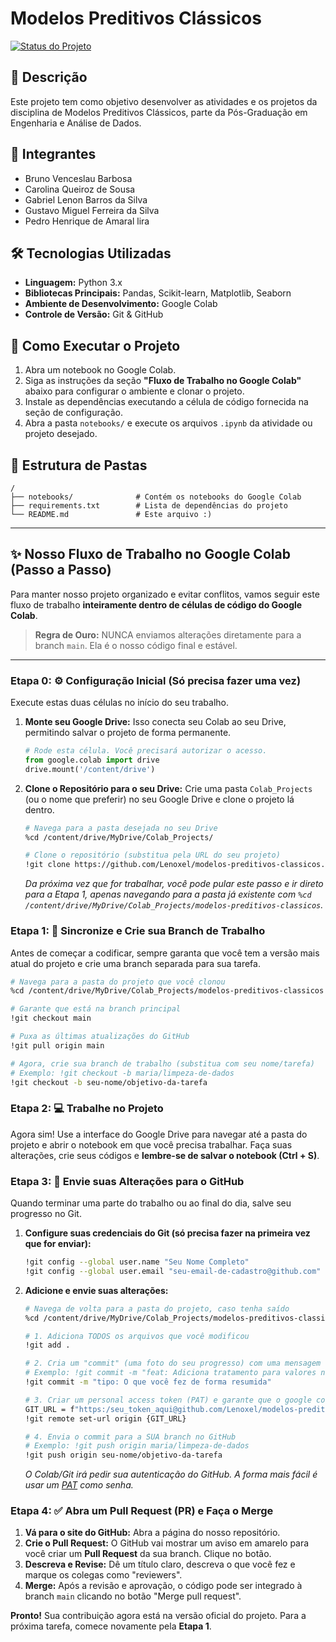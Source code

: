 # Modelos Preditivos Clássicos

[![Status do Projeto](https://img.shields.io/badge/status-Em%20Andamento-yellow)](https://shields.io/)

## 📝 Descrição

Este projeto tem como objetivo desenvolver as atividades e os projetos da disciplina de Modelos Preditivos Clássicos, parte da Pós-Graduação em Engenharia e Análise de Dados.

## 👥 Integrantes

- Bruno Venceslau Barbosa
- Carolina Queiroz de Sousa
- Gabriel Lenon Barros da Silva
- Gustavo Miguel Ferreira da Silva
- Pedro Henrique de Amaral lira

## 🛠️ Tecnologias Utilizadas

* **Linguagem:** Python 3.x
* **Bibliotecas Principais:** Pandas, Scikit-learn, Matplotlib, Seaborn
* **Ambiente de Desenvolvimento:** Google Colab
* **Controle de Versão:** Git & GitHub

## 🚀 Como Executar o Projeto

1.  Abra um notebook no Google Colab.
2.  Siga as instruções da seção **"Fluxo de Trabalho no Google Colab"** abaixo para configurar o ambiente e clonar o projeto.
3.  Instale as dependências executando a célula de código fornecida na seção de configuração.
4.  Abra a pasta `notebooks/` e execute os arquivos `.ipynb` da atividade ou projeto desejado.

## 📁 Estrutura de Pastas

```
/
├── notebooks/              # Contém os notebooks do Google Colab
├── requirements.txt        # Lista de dependências do projeto
└── README.md               # Este arquivo :)
```

---

## ✨ Nosso Fluxo de Trabalho no Google Colab (Passo a Passo)

Para manter nosso projeto organizado e evitar conflitos, vamos seguir este fluxo de trabalho **inteiramente dentro de células de código do Google Colab**.

> **Regra de Ouro:** NUNCA enviamos alterações diretamente para a branch `main`. Ela é o nosso código final e estável.

---

### **Etapa 0: ⚙️ Configuração Inicial (Só precisa fazer uma vez)**

Execute estas duas células no início do seu trabalho.

1.  **Monte seu Google Drive:** Isso conecta seu Colab ao seu Drive, permitindo salvar o projeto de forma permanente.
    ```python
    # Rode esta célula. Você precisará autorizar o acesso.
    from google.colab import drive
    drive.mount('/content/drive')
    ```

2.  **Clone o Repositório para o seu Drive:** Crie uma pasta `Colab_Projects` (ou o nome que preferir) no seu Google Drive e clone o projeto lá dentro.
    ```bash
    # Navega para a pasta desejada no seu Drive
    %cd /content/drive/MyDrive/Colab_Projects/

    # Clone o repositório (substitua pela URL do seu projeto)
    !git clone https://github.com/Lenoxel/modelos-preditivos-classicos.git
    ```
    *Da próxima vez que for trabalhar, você pode pular este passo e ir direto para a Etapa 1, apenas navegando para a pasta já existente com `%cd /content/drive/MyDrive/Colab_Projects/modelos-preditivos-classicos`.*

### **Etapa 1: 🔄 Sincronize e Crie sua Branch de Trabalho**

Antes de começar a codificar, sempre garanta que você tem a versão mais atual do projeto e crie uma branch separada para sua tarefa.

```bash
# Navega para a pasta do projeto que você clonou
%cd /content/drive/MyDrive/Colab_Projects/modelos-preditivos-classicos

# Garante que está na branch principal
!git checkout main

# Puxa as últimas atualizações do GitHub
!git pull origin main

# Agora, crie sua branch de trabalho (substitua com seu nome/tarefa)
# Exemplo: !git checkout -b maria/limpeza-de-dados
!git checkout -b seu-nome/objetivo-da-tarefa
```

### **Etapa 2: 💻 Trabalhe no Projeto**

Agora sim! Use a interface do Google Drive para navegar até a pasta do projeto e abrir o notebook em que você precisa trabalhar. Faça suas alterações, crie seus códigos e **lembre-se de salvar o notebook (Ctrl + S)**.

### **Etapa 3: 🚀 Envie suas Alterações para o GitHub**

Quando terminar uma parte do trabalho ou ao final do dia, salve seu progresso no Git.

1.  **Configure suas credenciais do Git (só precisa fazer na primeira vez que for enviar):**
    ```bash
    !git config --global user.name "Seu Nome Completo"
    !git config --global user.email "seu-email-de-cadastro@github.com"
    ```

2.  **Adicione e envie suas alterações:**
    ```bash
    # Navega de volta para a pasta do projeto, caso tenha saído
    %cd /content/drive/MyDrive/Colab_Projects/modelos-preditivos-classicos

    # 1. Adiciona TODOS os arquivos que você modificou
    !git add .

    # 2. Cria um "commit" (uma foto do seu progresso) com uma mensagem clara
    # Exemplo: !git commit -m "feat: Adiciona tratamento para valores nulos na coluna idade"
    !git commit -m "tipo: O que você fez de forma resumida"

    # 3. Criar um personal access token (PAT) e garante que o google colab terá permissão para realizar o `git push`
    GIT_URL = f"https:/seu_token_aqui@github.com/Lenoxel/modelos-preditivos-classicos.git"
    !git remote set-url origin {GIT_URL}

    # 4. Envia o commit para a SUA branch no GitHub
    # Exemplo: !git push origin maria/limpeza-de-dados
    !git push origin seu-nome/objetivo-da-tarefa
    ```
    *O Colab/Git irá pedir sua autenticação do GitHub. A forma mais fácil é usar um [PAT](https://docs.github.com/pt/authentication/keeping-your-account-and-data-secure/managing-your-personal-access-tokens) como senha.*

### **Etapa 4: ✅ Abra um Pull Request (PR) e Faça o Merge**

1.  **Vá para o site do GitHub:** Abra a página do nosso repositório.
2.  **Crie o Pull Request:** O GitHub vai mostrar um aviso em amarelo para você criar um **Pull Request** da sua branch. Clique no botão.
3.  **Descreva e Revise:** Dê um título claro, descreva o que você fez e marque os colegas como "reviewers".
4.  **Merge:** Após a revisão e aprovação, o código pode ser integrado à branch `main` clicando no botão "Merge pull request".

**Pronto!** Sua contribuição agora está na versão oficial do projeto. Para a próxima tarefa, comece novamente pela **Etapa 1**.
